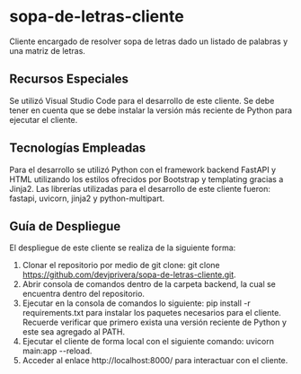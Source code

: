 # sopa-de-letras-cliente
Cliente encargado de resolver sopa de letras dado un listado de palabras y una matriz de letras.

## Recursos Especiales
Se utilizó Visual Studio Code para el desarrollo de este cliente. Se debe tener en cuenta que se debe instalar la versión más reciente de Python para ejecutar el cliente.

## Tecnologías Empleadas
Para el desarrollo se utilizó Python con el framework backend FastAPI y HTML utilizando los estilos ofrecidos por Bootstrap y templating gracias a Jinja2. Las librerías utilizadas para el desarrollo de este cliente fueron: fastapi, uvicorn, jinja2 y python-multipart.

## Guía de Despliegue
El despliegue de este cliente se realiza de la siguiente forma:

1. Clonar el repositorio por medio de git clone: git clone https://github.com/devjprivera/sopa-de-letras-cliente.git.
2. Abrir consola de comandos dentro de la carpeta backend, la cual se encuentra dentro del repositorio.
3. Ejecutar en la consola de comandos lo siguiente: pip install -r requirements.txt para instalar los paquetes necesarios para el cliente. Recuerde verificar que primero exista una versión reciente de Python y este sea agregado al PATH.
4. Ejecutar el cliente de forma local con el siguiente comando: uvicorn main:app --reload.
5. Acceder al enlace http://localhost:8000/ para interactuar con el cliente.
